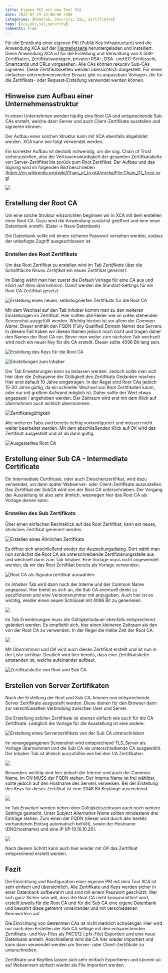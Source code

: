 ```yaml
---
title: Eigene PKI mit dem Tool XCA
date: 2022-07-19 13:00:00 +200
categories: [Homelab, Security, SSL, Zertifikate]
tags: [xca,pki,ssl,security]
comments: true
---
```


Für die Erstellung einer eigenen PKI (Publik Key Infrastructure) wird die Anwendung XCA auf der [Herstellerseite](https://hohnstaedt.de/xca/) heruntergeladen und installiert. Diese Anwendung XCA ist für die Erstellung und Verwaltung von X.509-Zertifikaten, Zertifikatsanträgen, privaten RSA-, DSA- und EC-Schlüsseln, Smartcards und CRLs vorgesehen. Alle CAs können rekursiv Sub-CAs signieren. Diese Zertifikatsketten werden übersichtlich dargestellt. Für einen einfachen unternehmensweiten Einsatz gibt es anpassbare Vorlagen, die für die Zertifikats- oder Request-Erstellung verwendet werden können.

## Hinweise zum Aufbau einer Unternehmensstruktur

In einem Unternehmen werden häufig eine Root CA und entsprechende Sub CAs erstellt, welche dann Server und auch Client-Zertifikate ausstellen und signieren können.

Der Aufbau einer solchen Struktur kann mit XCA ebenfalls abgebildet werden. XCA kann wie folgt verwendet werden.

Ein korrekter Aufbau ist deshalb notwendig, um die sog. Chain of Trust sicherzustellen, also die Vertrauenswürdigkeit der gesamten Zertifikatskette von Server-Zertifikat bis zurück zum Root Zertifikat. Der Aufbau und das Signing wird im folgenden Bild beschrieben (<https://en.wikipedia.org/wiki/Chain_of_trust#/media/File:Chain_Of_Trust.svg>)


 ![](https://en.wikipedia.org/wiki/Chain_of_trust#/media/File:Chain_Of_Trust.svg)


## Erstellung der Root CA

Um eine solche Struktur einzurichten beginnen wir in XCA mit dem erstellen einer Root CA. Dazu wird die Anwendung zunächst geöffnet und eine neue Datenbank erstellt. (Datei → Neue Datenbank) 

Die Datenbank sollte mit einem sicheren Passwort versehen werden, sodass der unbefugte Zugriff ausgeschlossen ist. 

### Erstellen des Root Zertifikats

Um das Root Zertifikat zu erstellen wird im Tab *Zertifikate* über die Schaltfläche *Neues Zertifikat* ein neues Zertifikat generiert.

Im Dialog wählt man hier zuerst die Default Vorlage für eine *CA* aus und klickt auf *Alles übernehmen*. Damit werden die Standart-Settings für ein Root CA Zertifikat gesetzt.

 ![Erstellung eines neuen, selbstsignierten Zertifikats für die Root CA](https://github.com/blaugrau90/blaugrau90.github.io/blob/main/assets/img/postimg/2022-07-19-pki-mit-xca/02.png)

Mit dem Wechsel auf den Tab *Inhaber* kommt man zu den weiteren Einstellungen im Zertifikat. Hier sollten alle Felder wie im unten stehenden Screenshot ausgefüllt werden. Wichtig hierbei ist vor allem der *Common Name*. Dieser enthält den FQDN (Fully Qualified Domain Name) des Servers. In diesem Fall haben wir diesen Namen jedoch noch nicht und tragen daher den Namen der Root CA ein. Bevor man weiter zum nächsten Tab wechselt wird noch ein neuer Key für die CA erstellt. Dieser sollte 4096 Bit lang sein. 

 ![Erstellung des Keys für die Root CA](https://github.com/blaugrau90/blaugrau90.github.io/blob/main/assets/img/postimg/2022-07-19-pki-mit-xca/03.png)

 ![Einstellungen zum Inhaber](https://github.com/blaugrau90/blaugrau90.github.io/blob/main/assets/img/postimg/2022-07-19-pki-mit-xca/04.png)


Der Tab Erweiterungen kann so belassen werden. Jedoch sollte man sich hier über die Zeitspanne der Gültigkeit des Zertifikats Gedanken machen. Hier sind default 10 Jahre eingetragen. In der Regel sind Root CAs jedoch 15-30 Jahre gültig, da ein schneller Wechsel von Root Zertifikaten kaum, oder nur mit großem Aufwand möglich ist. Daher sollte der Wert etwas angepasst / angehoben werden. Der Zeitraum wird erst mit dem Klick auf *Übernehmen* auch wirklich übernommen. 

 ![Zertifikatsgültigkeit](https://github.com/blaugrau90/blaugrau90.github.io/blob/main/assets/img/postimg/2022-07-19-pki-mit-xca/05.png)


Alle weiteren Tabs sind bereits richtig vorkonfiguriert und müssen nicht weiter bearbeitet werden. Mit dem abschließenden Klick auf *OK* wird das Zertifikat ausgestellt und ist ab dann gültig.

 ![Ausgestelltes Root CA](https://github.com/blaugrau90/blaugrau90.github.io/blob/main/assets/img/postimg/2022-07-19-pki-mit-xca/06.png)


## Erstellung einer Sub CA - Intermediate Certificate

Ein Intermediate Certificate, oder auch Zwischenzertifikat, wird dazu verwendet, um dann später Webserver- oder Client-Zertifikate auszustellen. Das Zertifikat der SubCA wird von der Root CA unterschrieben. Der Vorgang der Ausstellung ist also sehr ähnlich, weswegen hier das Root CA als Vorlage dienen kann.

### Erstellen des Sub Zertifikats

Über einen einfachen Rechtsklick auf das Root Zertifikat, kann ein neues, ähnliches Zertifikat generiert werden.

 ![Erstellen eines Ähnlichen Zertifikats](https://github.com/blaugrau90/blaugrau90.github.io/blob/main/assets/img/postimg/2022-07-19-pki-mit-xca/07.png)


Es öffnet sich anschließend wieder der Ausstellungsdialog. Dort wählt man nun zunächst die Root CA als unterschreibende Zertifizierungsstelle aus und wechselt dann zum Tab Inhaber. Eine Vorlage muss nicht angewendet werden, da wir das Root Zertifikat bereits als Vorlage verwenden.

 ![Root CA als Signaturzertifikat auswählen](https://github.com/blaugrau90/blaugrau90.github.io/blob/main/assets/img/postimg/2022-07-19-pki-mit-xca/08.png)


Im *Inhaber* Tab wird dann noch der Interne und der Common Name angepasst. Hier bietet es sich an, die Sub CA eventuell direkt zu spezifizieren und eine Versionsnummer mit anzugeben. Auch hier ist es wichtig, wieder einen neuen Schlüssel mit 4096 Bit zu generieren.

 ![](https://github.com/blaugrau90/blaugrau90.github.io/blob/main/assets/img/postimg/2022-07-19-pki-mit-xca/09.png)

Im Tab Erweiterungen muss die Gültigkeitsdauer ebenfalls entsprechend geändert werden. Es empfiehlt sich, hier einen kleineren Zeitraum als den von der Root CA zu verwenden. In der Regel die Halbe Zeit der Root CA. 

 ![](https://github.com/blaugrau90/blaugrau90.github.io/blob/main/assets/img/postimg/2022-07-19-pki-mit-xca/10.png)

Mit *Übernehmen* und *OK* wird auch dieses Zertifikat erstellt und ist nun in der Liste sichtbar. Deutlich wird hier bereits, dass eine Zertifikatskette entstanden ist, welche aufeinander aufbaut.

 ![Zertifikatskette von Root und Sub CA](https://github.com/blaugrau90/blaugrau90.github.io/blob/main/assets/img/postimg/2022-07-19-pki-mit-xca/11.png)


## Erstellen von Server Zertifikaten

Nach der Erstellung der Root und Sub CA, können nun entsprechende Server Zertifikate ausgestellt werden. Diese dienen für den Browser dann zur verschlüsselten Verbindung zwischen User und Server.

Die Erstellung solcher Zertifikate ist ebenso einfach wie auch für die CA Zertifikate. Lediglich die Vorlage für die Ausstellung ist eine andere. 

 ![Erstellung eines Serverzertifikats von der Sub CA unterschrieben](https://github.com/blaugrau90/blaugrau90.github.io/blob/main/assets/img/postimg/2022-07-19-pki-mit-xca/12.png)

Im vorangegangenen Screenshot wird entsprechend *TLS_Server* als Vorlage übernommen und die Sub CA als unterschreibende CA ausgewählt. Der Inhaber Tab ist ähnlich auszufüllen wie bei den CA Zertifikaten. 

 ![](https://github.com/blaugrau90/blaugrau90.github.io/blob/main/assets/img/postimg/2022-07-19-pki-mit-xca/13.png)

Besonders wichtig sind hier jedoch der Interne und auch der Common Name. Im CN MUSS der FQDN stehen. Der Interne Name ist frei wählbar, sollte jedoch auf den Hostname des Servers verweisen. Bei der Erstellung des Keys für dieses Zertifikat ist eine 2048 Bit Keylänge ausreichend. 

 ![](https://github.com/blaugrau90/blaugrau90.github.io/blob/main/assets/img/postimg/2022-07-19-pki-mit-xca/14.png)


Im Tab *Erweitert* werden neben dem Gültigkeitszeitraum auch noch weitere Settings gemacht. Unter *Subject Alternative Name* sollten mindestens drei Einträge stehen. Zum einen der FQDN (dieser wird durch den bereits vorhandenen Eintrag automatisch befüllt), sowie der Hostname (DNS:hostname) und eine IP (IP:10.10.10.20).

 ![](https://github.com/blaugrau90/blaugrau90.github.io/blob/main/assets/img/postimg/2022-07-19-pki-mit-xca/15.png)

Nach diesem Schritt kann auch hier wieder mit *OK* das Zertifikat entsprechend erstellt werden. 


## Fazit

Die Einrichtung und Konfiguration einer eigenen PKI mit dem Tool XCA ist sehr einfach und übersichtlich. Alle Zertifikate und Keys werden sicher in einer Datenbank aufbewahrt und sind mit einem Passwort geschützt. Wer sich ganz Sicher sein will, dass die Root CA nicht kompromittiert wird, erstellt jeweils für die Root CA und für die Sub CA eine eigene Datenbank und bewahrt diese getrennt voneinander und mit verschiedenen Kennwörtern auf.

Die Einrichtung von Getrennten CAs ist nicht merklich schwieriger. Hier wird nur nach dem Erstellen der Sub CA selbige mit den entsprechenden Zertifikats- und Key-Files als PKCS12 (.pfx-File) Exportiert und eine neue Datenbank erstellt. Anschließend wird die CA hier wieder importiert und kann dann verwendet werden um Server- oder Client-Zertifikate zu unterschreiben.

Zertifikate und Keyfiles lassen sich sehr einfach Exportieren und können so auf Webservern einfach wieder als File importiert werden.